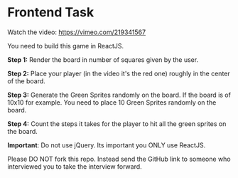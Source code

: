 # Frontend Task

Watch the video: <https://vimeo.com/219341567>

You need to build this game in ReactJS.

**Step 1:** Render the board in number of squares given by the user.

**Step 2:** Place your player (in the video it's the red one) roughly in the center of the board.

**Step 3:** Generate the Green Sprites randomly on the board. If the board is of 10x10 for example. You need to place 10 Green Sprites randomly on the board.

**Step 4:** Count the steps it takes for the player to hit all the green sprites on the board.

**Important**: Do not use jQuery. Its important you ONLY use ReactJS.

Please DO NOT fork this repo. Instead send the GitHub link to someone who interviewed you to take the interview forward.
